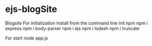 # ejs-blogSite

Blogsite
For initialization install from the command line
init npm
npm i express
npm i body-parser 
npm i ejs
npm i lodash
npm i truncate

For start
node app.js
